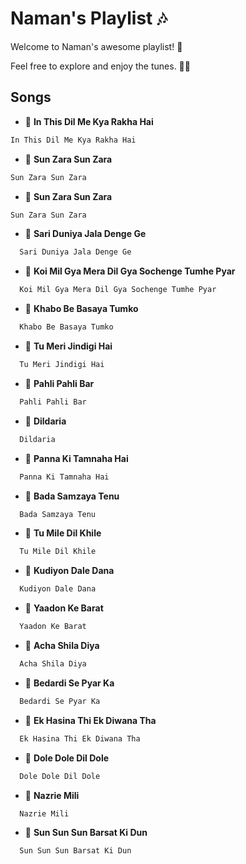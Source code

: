 # Naman's Playlist 🎶

Welcome to Naman's awesome playlist! 🎉

Feel free to explore and enjoy the tunes. 🕺💃

## Songs

- 🎵 **In This Dil Me Kya Rakha Hai**

```bash
In This Dil Me Kya Rakha Hai
```
- 🎵 **Sun Zara Sun Zara**
```bash
Sun Zara Sun Zara

```
- 🎵 **Sun Zara Sun Zara**

```bash
Sun Zara Sun Zara
```
- 🎵 **Sari Duniya Jala Denge Ge**

```bash
  Sari Duniya Jala Denge Ge
```

- 🎵 **Koi Mil Gya Mera Dil Gya Sochenge Tumhe Pyar**
```bash
  Koi Mil Gya Mera Dil Gya Sochenge Tumhe Pyar
```

- 🎵 **Khabo Be Basaya Tumko**
```bash
  Khabo Be Basaya Tumko
```
- 🎵 **Tu Meri Jindigi Hai**
```bash
  Tu Meri Jindigi Hai
```

- 🎵 **Pahli Pahli Bar**
```bash
  Pahli Pahli Bar
```
- 🎤 **Dildaria**
```bash
  Dildaria
```
- 🎵 **Panna Ki Tamnaha Hai**
```bash
  Panna Ki Tamnaha Hai
```
- 🎵 **Bada Samzaya Tenu**
```bash
  Bada Samzaya Tenu
```
- 🎵 **Tu Mile Dil Khile**
```bash
  Tu Mile Dil Khile
```
- 🎵 **Kudiyon Dale Dana**
```bash
  Kudiyon Dale Dana
```


- 🎵 **Yaadon Ke Barat**
```bash
  Yaadon Ke Barat
```
- 🎵 **Acha Shila Diya**
```bash
  Acha Shila Diya
```

- 🎵 **Bedardi Se Pyar Ka**
```bash
  Bedardi Se Pyar Ka
```

- 🎵 **Ek Hasina Thi Ek Diwana Tha**
```bash
  Ek Hasina Thi Ek Diwana Tha
```

- 🎵 **Dole Dole Dil Dole**
```bash
  Dole Dole Dil Dole
```

- 🎵 **Nazrie Mili**
```bash
  Nazrie Mili
```

- 🎵 **Sun Sun Sun Barsat Ki Dun**
```bash
  Sun Sun Sun Barsat Ki Dun
```